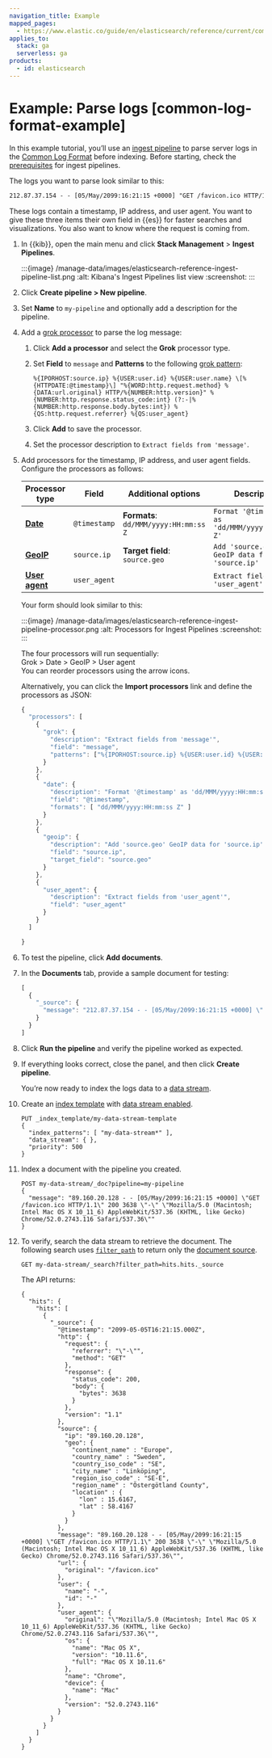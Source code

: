 ```yaml
---
navigation_title: Example
mapped_pages:
  - https://www.elastic.co/guide/en/elasticsearch/reference/current/common-log-format-example.html
applies_to:
  stack: ga
  serverless: ga
products:
  - id: elasticsearch
---
```




# Example: Parse logs [common-log-format-example]


In this example tutorial, you’ll use an [ingest pipeline](ingest-pipelines.md) to parse server logs in the [Common Log Format](https://en.wikipedia.org/wiki/Common_Log_Format) before indexing. Before starting, check the [prerequisites](ingest-pipelines.md#ingest-prerequisites) for ingest pipelines.

The logs you want to parse look similar to this:

```txt
212.87.37.154 - - [05/May/2099:16:21:15 +0000] "GET /favicon.ico HTTP/1.1" 200 3638 "-" "Mozilla/5.0 (Macintosh; Intel Mac OS X 10_11_6) AppleWebKit/537.36 (KHTML, like Gecko) Chrome/52.0.2743.116 Safari/537.36"
```

These logs contain a timestamp, IP address, and user agent. You want to give these three items their own field in {{es}} for faster searches and visualizations. You also want to know where the request is coming from.

1. In {{kib}}, open the main menu and click **Stack Management** > **Ingest Pipelines**.

    :::{image} /manage-data/images/elasticsearch-reference-ingest-pipeline-list.png
    :alt: Kibana's Ingest Pipelines list view
    :screenshot:
    :::

2. Click **Create pipeline > New pipeline**.
3. Set **Name** to `my-pipeline` and optionally add a description for the pipeline.
4. Add a [grok processor](elasticsearch://reference/enrich-processor/grok-processor.md) to parse the log message:

    1. Click **Add a processor** and select the **Grok** processor type.
    2. Set **Field** to `message` and **Patterns** to the following [grok pattern](../../../explore-analyze/scripting/grok.md):

        ```text
        %{IPORHOST:source.ip} %{USER:user.id} %{USER:user.name} \[%{HTTPDATE:@timestamp}\] "%{WORD:http.request.method} %{DATA:url.original} HTTP/%{NUMBER:http.version}" %{NUMBER:http.response.status_code:int} (?:-|%{NUMBER:http.response.body.bytes:int}) %{QS:http.request.referrer} %{QS:user_agent}
        ```

    3. Click **Add** to save the processor.
    4. Set the processor description to `Extract fields from 'message'`.

5. Add processors for the timestamp, IP address, and user agent fields. Configure the processors as follows:

    | Processor type | Field | Additional options | Description |
    | --- | --- | --- | --- |
    | [**Date**](elasticsearch://reference/enrich-processor/date-processor.md) | `@timestamp` | **Formats**: `dd/MMM/yyyy:HH:mm:ss Z` | `Format '@timestamp' as 'dd/MMM/yyyy:HH:mm:ss Z'` |
    | [**GeoIP**](elasticsearch://reference/enrich-processor/geoip-processor.md) | `source.ip` | **Target field**: `source.geo` | `Add 'source.geo' GeoIP data for 'source.ip'` |
    | [**User agent**](elasticsearch://reference/enrich-processor/user-agent-processor.md) | `user_agent` |  | `Extract fields from 'user_agent'` |

    Your form should look similar to this:

    :::{image} /manage-data/images/elasticsearch-reference-ingest-pipeline-processor.png
    :alt: Processors for Ingest Pipelines
    :screenshot:
    :::

    The four processors will run sequentially:<br> Grok > Date > GeoIP > User agent<br> You can reorder processors using the arrow icons.

    Alternatively, you can click the **Import processors** link and define the processors as JSON:

    ```js
    {
      "processors": [
        {
          "grok": {
            "description": "Extract fields from 'message'",
            "field": "message",
            "patterns": ["%{IPORHOST:source.ip} %{USER:user.id} %{USER:user.name} \\[%{HTTPDATE:@timestamp}\\] \"%{WORD:http.request.method} %{DATA:url.original} HTTP/%{NUMBER:http.version}\" %{NUMBER:http.response.status_code:int} (?:-|%{NUMBER:http.response.body.bytes:int}) %{QS:http.request.referrer} %{QS:user_agent}"]
          }
        },
        {
          "date": {
            "description": "Format '@timestamp' as 'dd/MMM/yyyy:HH:mm:ss Z'",
            "field": "@timestamp",
            "formats": [ "dd/MMM/yyyy:HH:mm:ss Z" ]
          }
        },
        {
          "geoip": {
            "description": "Add 'source.geo' GeoIP data for 'source.ip'",
            "field": "source.ip",
            "target_field": "source.geo"
          }
        },
        {
          "user_agent": {
            "description": "Extract fields from 'user_agent'",
            "field": "user_agent"
          }
        }
      ]

    }
    ```

6. To test the pipeline, click **Add documents**.
7. In the **Documents** tab, provide a sample document for testing:

    ```js
    [
      {
        "_source": {
          "message": "212.87.37.154 - - [05/May/2099:16:21:15 +0000] \"GET /favicon.ico HTTP/1.1\" 200 3638 \"-\" \"Mozilla/5.0 (Macintosh; Intel Mac OS X 10_11_6) AppleWebKit/537.36 (KHTML, like Gecko) Chrome/52.0.2743.116 Safari/537.36\""
        }
      }
    ]
    ```

8. Click **Run the pipeline** and verify the pipeline worked as expected.
9. If everything looks correct, close the panel, and then click **Create pipeline**.

    You’re now ready to index the logs data to a [data stream](../../data-store/data-streams.md).

10. Create an [index template](../../data-store/templates.md) with [data stream enabled](../../data-store/data-streams/set-up-data-stream.md#create-index-template).

    ```console
    PUT _index_template/my-data-stream-template
    {
      "index_patterns": [ "my-data-stream*" ],
      "data_stream": { },
      "priority": 500
    }
    ```

11. Index a document with the pipeline you created.

    ```console
    POST my-data-stream/_doc?pipeline=my-pipeline
    {
      "message": "89.160.20.128 - - [05/May/2099:16:21:15 +0000] \"GET /favicon.ico HTTP/1.1\" 200 3638 \"-\" \"Mozilla/5.0 (Macintosh; Intel Mac OS X 10_11_6) AppleWebKit/537.36 (KHTML, like Gecko) Chrome/52.0.2743.116 Safari/537.36\""
    }
    ```

12. To verify, search the data stream to retrieve the document. The following search uses [`filter_path`](elasticsearch://reference/elasticsearch/rest-apis/common-options.md#common-options-response-filtering) to return only the [document source](elasticsearch://reference/elasticsearch/mapping-reference/mapping-source-field.md).

    ```console
    GET my-data-stream/_search?filter_path=hits.hits._source
    ```

    The API returns:

    ```console-result
    {
      "hits": {
        "hits": [
          {
            "_source": {
              "@timestamp": "2099-05-05T16:21:15.000Z",
              "http": {
                "request": {
                  "referrer": "\"-\"",
                  "method": "GET"
                },
                "response": {
                  "status_code": 200,
                  "body": {
                    "bytes": 3638
                  }
                },
                "version": "1.1"
              },
              "source": {
                "ip": "89.160.20.128",
                "geo": {
                  "continent_name" : "Europe",
                  "country_name" : "Sweden",
                  "country_iso_code" : "SE",
                  "city_name" : "Linköping",
                  "region_iso_code" : "SE-E",
                  "region_name" : "Östergötland County",
                  "location" : {
                    "lon" : 15.6167,
                    "lat" : 58.4167
                  }
                }
              },
              "message": "89.160.20.128 - - [05/May/2099:16:21:15 +0000] \"GET /favicon.ico HTTP/1.1\" 200 3638 \"-\" \"Mozilla/5.0 (Macintosh; Intel Mac OS X 10_11_6) AppleWebKit/537.36 (KHTML, like Gecko) Chrome/52.0.2743.116 Safari/537.36\"",
              "url": {
                "original": "/favicon.ico"
              },
              "user": {
                "name": "-",
                "id": "-"
              },
              "user_agent": {
                "original": "\"Mozilla/5.0 (Macintosh; Intel Mac OS X 10_11_6) AppleWebKit/537.36 (KHTML, like Gecko) Chrome/52.0.2743.116 Safari/537.36\"",
                "os": {
                  "name": "Mac OS X",
                  "version": "10.11.6",
                  "full": "Mac OS X 10.11.6"
                },
                "name": "Chrome",
                "device": {
                  "name": "Mac"
                },
                "version": "52.0.2743.116"
              }
            }
          }
        ]
      }
    }
    ```
